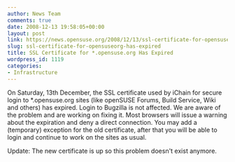```yaml
---
author: News Team
comments: true
date: 2008-12-13 19:58:05+00:00
layout: post
link: https://news.opensuse.org/2008/12/13/ssl-certificate-for-opensuseorg-has-expired/
slug: ssl-certificate-for-opensuseorg-has-expired
title: SSL Certificate for *.opensuse.org Has Expired
wordpress_id: 1119
categories:
- Infrastructure
---
```


On Saturday, 13th December, the SSL certificate used by iChain for secure login to *.opensuse.org sites (like openSUSE Forums, Build Service, Wiki and others) has expired. Login to Bugzilla is not affected. We are aware of the problem and are working on fixing it. Most browsers will issue a warning about the expiration and deny a direct connection. You may add a (temporary) exception for the old certificate, after that you will be able to login and continue to work on the sites as usual.

Update: The new certificate is up so this problem doesn't exist anymore.
